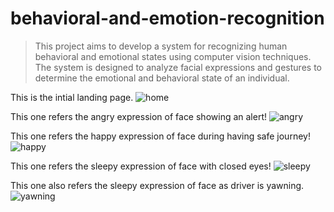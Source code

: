 # behavioral-and-emotion-recognition

> This project aims to develop a system for recognizing human behavioral and emotional states using computer vision techniques. The system is designed to analyze facial expressions and gestures to determine the emotional and behavioral state of an individual.

This is the intial landing page.
![home](https://github.com/Raihan-009/behavioral-and-emotion-recognition/blob/feature/classifier/static/public/home.png?raw=true)

This one refers the angry expression of face showing an alert!
![angry](https://github.com/Raihan-009/behavioral-and-emotion-recognition/blob/feature/classifier/static/public/angry.png?raw=true)


This one refers the happy expression of face during having safe journey!
![happy](https://github.com/Raihan-009/behavioral-and-emotion-recognition/blob/feature/classifier/static/public/happy.png?raw=true)


This one refers the sleepy expression of face with closed eyes!
![sleepy](https://github.com/Raihan-009/behavioral-and-emotion-recognition/blob/feature/classifier/static/public/sleepy.png?raw=true)

This one also refers the sleepy expression of face as driver is yawning.
![yawning](https://github.com/Raihan-009/behavioral-and-emotion-recognition/blob/feature/classifier/static/public/yawning.png?raw=true)